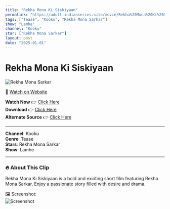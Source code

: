 ```yaml
---
title: "Rekha Mona Ki Siskiyaan"
permalink: "https://adult.indianseries.site/movie/Rekha%20Mona%20Ki%20Siskiyaan"
tags: ["Tease", "Kooku", "Rekha Mona Sarkar"]
show: "Lamhe"
channel: "Kooku"
star: ["Rekha Mona Sarkar"]
layout: post
date: "2025-01-01"
---
```


# Rekha Mona Ki Siskiyaan

![Rekha Mona Sarkar](https://shorts.desisins.com/wp-content/uploads/2024/05/Rekha-Mona-Sarkar-Kooku-Lamhe-DesiSins.com_.jpg)

🔗 [Watch on Website](https://adult.indianseries.site/movie/Rekha%20Mona%20Ki%20Siskiyaan)

**Watch Now** 👉 [Click Here](https://adult.indianseries.site/movie/Rekha%20Mona%20Ki%20Siskiyaan)  
**Download** 👉 [Click Here](https://adult.indianseries.site/movie/Rekha%20Mona%20Ki%20Siskiyaan)  
**Alternate Source** 👉 [Click Here](https://adult.indianseries.site/movie/Rekha%20Mona%20Ki%20Siskiyaan)

---

**Channel**: Kooku  
**Genre**: Tease  
**Stars**: Rekha Mona Sarkar  
**Show**: Lamhe

---

### 🔥 About This Clip

Rekha Mona Ki Siskiyaan is a bold and exciting short film featuring Rekha Mona Sarkar. Enjoy a passionate story filled with desire and drama.
 
🖼️ Screenshot:  
![Screenshot](https://shorts.desisins.com/wp-content/uploads/2024/05/Rekha-Mona-Sarkar-Kooku-Lamhe-DesiSins.com_.jpg)

